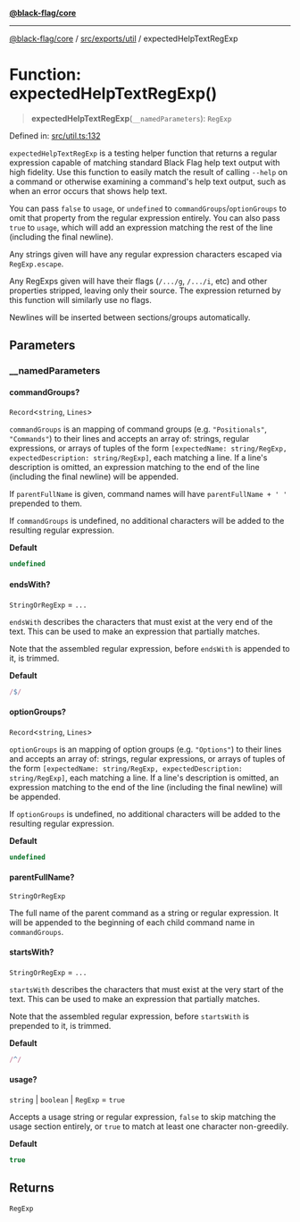 [**@black-flag/core**](../../../../README.md)

***

[@black-flag/core](../../../../README.md) / [src/exports/util](../README.md) / expectedHelpTextRegExp

# Function: expectedHelpTextRegExp()

> **expectedHelpTextRegExp**(`__namedParameters`): `RegExp`

Defined in: [src/util.ts:132](https://github.com/Xunnamius/black-flag/blob/7a70c7e44633bf3b15b0662ce212ece66de038c8/src/util.ts#L132)

`expectedHelpTextRegExp` is a testing helper function that returns a regular
expression capable of matching standard Black Flag help text output with high
fidelity. Use this function to easily match the result of calling `--help` on
a command or otherwise examining a command's help text output, such as when
an error occurs that shows help text.

You can pass `false` to `usage`, or `undefined` to
`commandGroups`/`optionGroups` to omit that property from the regular
expression entirely. You can also pass `true` to `usage`, which will add an
expression matching the rest of the line (including the final newline).

Any strings given will have any regular expression characters escaped via
`RegExp.escape`.

Any RegExps given will have their flags (`/.../g`, `/.../i`, etc) and other
properties stripped, leaving only their source. The expression returned by
this function will similarly use no flags.

Newlines will be inserted between sections/groups automatically.

## Parameters

### \_\_namedParameters

#### commandGroups?

`Record`\<`string`, `Lines`\>

`commandGroups` is an mapping of command groups (e.g. `"Positionals"`,
`"Commands"`) to their lines and accepts an array of: strings, regular
expressions, or arrays of tuples of the form `[expectedName: string/RegExp,
expectedDescription: string/RegExp]`, each matching a line. If a line's
description is omitted, an expression matching to the end of the line
(including the final newline) will be appended.

If `parentFullName` is given, command names will have `parentFullName + '
'` prepended to them.

If `commandGroups` is undefined, no additional characters will be added to
the resulting regular expression.

**Default**

```ts
undefined
```

#### endsWith?

`StringOrRegExp` = `...`

`endsWith` describes the characters that must exist at the very end of the
text. This can be used to make an expression that partially matches.

Note that the assembled regular expression, before `endsWith` is appended
to it, is trimmed.

**Default**

```ts
/$/
```

#### optionGroups?

`Record`\<`string`, `Lines`\>

`optionGroups` is an mapping of option groups (e.g. `"Options"`) to their
lines and accepts an array of: strings, regular expressions, or arrays of
tuples of the form `[expectedName: string/RegExp, expectedDescription:
string/RegExp]`, each matching a line. If a line's description is omitted,
an expression matching to the end of the line (including the final newline)
will be appended.

If `optionGroups` is undefined, no additional characters will be added to
the resulting regular expression.

**Default**

```ts
undefined
```

#### parentFullName?

`StringOrRegExp`

The full name of the parent command as a string or regular expression. It
will be appended to the beginning of each child command name in
`commandGroups`.

#### startsWith?

`StringOrRegExp` = `...`

`startsWith` describes the characters that must exist at the very start of
the text. This can be used to make an expression that partially matches.

Note that the assembled regular expression, before `startsWith` is
prepended to it, is trimmed.

**Default**

```ts
/^/
```

#### usage?

`string` \| `boolean` \| `RegExp` = `true`

Accepts a usage string or regular expression, `false` to skip matching the
usage section entirely, or `true` to match at least one character
non-greedily.

**Default**

```ts
true
```

## Returns

`RegExp`
